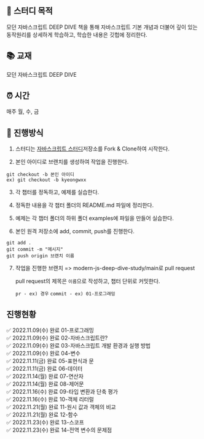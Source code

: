 ## 🧐 스터디 목적

모던 자바스크립트 DEEP DIVE 책을 통해 자바스크립트 기본 개념과 더불어 깊이 있는 동작원리를 상세하게 학습하고, 학습한 내용은 깃헙에 정리한다.

## 📚 교재
모던 자바스크립트 DEEP DIVE

## ⏰ 시간
매주 월, 수, 금

## 📝 진행방식

1. 스터디는 [자바스크립트 스터디](https://github.com/kyeongwxx/modern-js-deep-dive-study.git)저장소를 Fork & Clone하여 시작한다.

2. 본인 아이디로 브랜치를 생성하여 작업을 진행한다.


```
git checkout -b 본인 아이디
ex) git checkout -b kyeongwxx
```

3. 각 챕터를 정독하고, 예제를 실습한다.

4. 정독한 내용을 각 챕터 폴더의 README.md 파일에 정리한다.

5. 예제는 각 챕터 폴더의 하위 폴더 examples에 파일을 만들어 실습한다.

6. 본인 원격 저장소에 add, commit, push를 진행한다.


```
git add .
git commit -m "메시지"
git push origin 브랜치 이름
```

7. 작업을 진행한 브랜치 => modern-js-deep-dive-study/main로 pull request

    pull request의 제목은 `이름`으로 작성하고, 챕터 단위로 커밋한다.

    `pr - ex) 경우`
    `commit - ex) 01-프로그래밍`

## 진행현황

✅ 2022.11.09(수) 완료 01-프로그래밍   
✅ 2022.11.09(수) 완료 02-자바스크립트란?   
✅ 2022.11.09(수) 완료 03-자바스크립트 개발 환경과 실행 방법   
✅ 2022.11.09(수) 완료 04-변수   
✅ 2022.11.11(금) 완료 05-표현식과 문   
✅ 2022.11.11(금) 완료 06-데이터    
✅ 2022.11.14(월) 완료 07-연산자   
✅ 2022.11.14(월) 완료 08-제어문    
✅ 2022.11.16(수) 완료 09-타입 변환과 단축 평가   
✅ 2022.11.16(수) 완료 10-객체 리터럴    
✅ 2022.11.21(월) 완료 11-원시 값과 객체의 비교   
✅ 2022.11.21(월) 완료 12-함수   
✅ 2022.11.23(수) 완료 13-스코프   
✅ 2022.11.23(수) 완료 14-전역 변수의 문제점   
